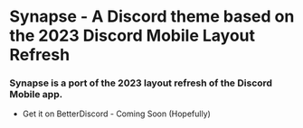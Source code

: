 <h1 background="#ff0000">Synapse - A Discord theme based on the 2023 Discord Mobile Layout Refresh</h1>

### Synapse is a port of the 2023 layout refresh of the Discord Mobile app.

- Get it on BetterDiscord - Coming Soon (Hopefully)
